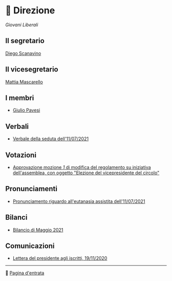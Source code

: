 # :diamond_shape_with_a_dot_inside: Direzione

*Giovani Liberali*

## Il segretario

[Diego Scanavino](../persone/Diego_Scanavino)

## Il vicesegretario

[Mattia Mascarello](../persone/Mattia_Mascarello)

## I membri

* [Giulio Pavesi](../persone/Giulio_Pavesi)

## Verbali

* [Verbale della seduta dell'11/07/2021]()

## Votazioni

* [Approvazione mozione *1* di modifica del regolamento su iniziativa dell'assemblea, con oggetto "Elezione del vicepresidente del circolo"]()

## Pronunciamenti

* [Pronunciamento riguardo all'eutanasia assistita dell'11/07/2021]()

## Bilanci

* [Bilancio di Maggio 2021]()

## Comunicazioni

* [Lettera del presidente agli iscritti, 19/11/2020]()



---

:house_with_garden: [Pagina d'entrata](..)